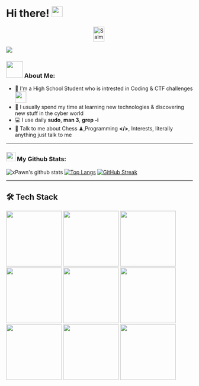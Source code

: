 # Hi there! <img src="https://github.com/TheDudeThatCode/TheDudeThatCode/blob/master/Assets/Hi.gif" width="29px">
<p align="center">
<a href="https://discord.com/users/Salman#8204" target="blank"><img align="center" src="https://cdn.jsdelivr.net/npm/simple-icons@3.0.1/icons/discord.svg" alt="Salman#8204" height="40" width="30" /></a>&nbsp;
</p>

![](https://camo.githubusercontent.com/992babdffd8c74a1502de375fbdf7e4d54773242/68747470733a2f2f6d656469612e67697068792e636f6d2f6d656469612f53576f536b4e36447854737a71494b4571762f67697068792e676966)

### <img src="https://github.com/TheDudeThatCode/TheDudeThatCode/blob/master/Assets/Developer.gif" width="45px"> About Me:
- 🏦 I'm a High School Student who is intrested in Coding & CTF challenges
      <img src="https://media.giphy.com/media/WUlplcMpOCEmTGBtBW/giphy.gif" width="30">
- 📝 I usually spend my time at learning new technologies & discovering new stuff in the cyber world 
- 💻 I use daily **sudo**, **man 3**, **grep -i**
- 💬 Talk to me about Chess ♟,Programming **</>**, Interests, literally anything just talk to me
<!--- - 📖 I am currently reading Zzz.. --->
<!--- - ⚡ Fun fact: Zzz.. --->

---
### <img src='https://media1.giphy.com/media/du3J3cXyzhj75IOgvA/giphy.gif?cid=ecf05e47x2g034i9pzwtzzsd3xgg2w9nr94t4tflbbgo3008&rid=giphy.gif' width='25px'> My Github Stats:
![xPawn's github stats](https://github-readme-stats.vercel.app/api?username=xPawn0&show_icons=true&title_color=ffc857&icon_color=8ac926&text_color=daf7dc&bg_color=151515&hide=issues&count_private=true&include_all_commits=true)
[![Top Langs](https://github-readme-stats.vercel.app/api/top-langs/?username=xPawn0&layout=compact&text_color=daf7dc&bg_color=151515&hide=css,html,php)](https://github.com/anuraghazra/github-readme-stats)
[![GitHub Streak](https://github-readme-streak-stats.herokuapp.com/?user=xPawn0&theme=dark)](https://git.io/streak-stats)

---
## 🛠  Tech Stack

  <code><img width="150px" src="https://www.vectorlogo.zone/logos/debian/debian-ar21.svg"></code>
  <code><img width="150px" src="https://www.vectorlogo.zone/logos/gnu_bash/gnu_bash-ar21.svg"></code>
  <code><img width="150px" src="https://www.vectorlogo.zone/logos/git-scm/git-scm-ar21.svg"></code>
  <code><img width="150px" src="https://www.vectorlogo.zone/logos/github/github-ar21.svg"></code>
  <code><img width="150px" src="https://www.vectorlogo.zone/logos/vim/vim-ar21.svg"></code>
  <code><img width="150px" src="https://www.vectorlogo.zone/logos/arduino/arduino-ar21.svg"></code>
  <code><img width="150px" src="https://www.vectorlogo.zone/logos/python/python-ar21.svg"></code>
  <code><img width="150px" src="https://www.vectorlogo.zone/logos/javascript/javascript-horizontal.svg"></code>
  <code><img width="150px" src="https://www.vectorlogo.zone/logos/nodejs/nodejs-ar21.svg"></code>
  <!--- <code><img width="150px" src=""></code> --->

&nbsp;


<!---
xPawn0/xPawn0 is a ✨ special ✨ repository because its `README.md` (this file) appears on your GitHub profile.
You can click the Preview link to take a look at your changes.
--->

